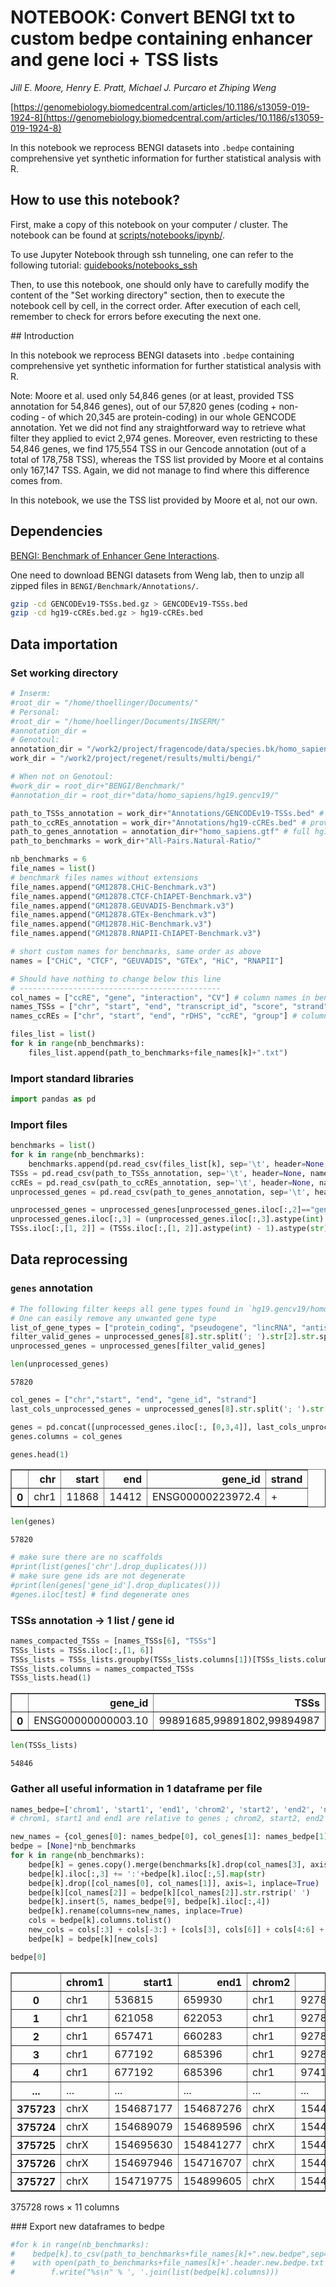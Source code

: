 # NOTEBOOK: Convert BENGI txt to custom bedpe containing enhancer and gene loci + TSS lists

*Jill E. Moore, Henry E. Pratt, Michael J. Purcaro et Zhiping Weng*

[https://genomebiology.biomedcentral.com/articles/10.1186/s13059-019-1924-8](https://genomebiology.biomedcentral.com/articles/10.1186/s13059-019-1924-8)

In this notebook we reprocess BENGI datasets into `.bedpe` containing comprehensive yet synthetic information for further statistical analysis with R.

## How to use this notebook?

First, make a copy of this notebook on your computer / cluster. The notebook can be found at [scripts/notebooks/ipynb/](../scripts/notebooks/ipynb/).

To use Jupyter Notebook through ssh tunneling, one can refer to the following tutorial: [guidebooks/notebooks_ssh](../guidebooks/notebooks_ssh.html)

Then, to use this notebook, one should only have to carefully modify the content of the "Set working directory" section, then to execute the notebook cell by cell, in the correct order. After execution of each cell, remember to check for errors before executing the next one.

## Introduction

In this notebook we reprocess BENGI datasets into `.bedpe` containing comprehensive yet synthetic information for further statistical analysis with R.


Note: Moore et al. used only 54,846 genes (or at least, provided TSS annotation for 54,846 genes), out of our 57,820 genes (coding + non-coding - of which 20,345 are protein-coding) in our whole GENCODE annotation. Yet we did not find any straightforward way to retrieve what filter they applied to evict 2,974 genes. Moreover, even restricting to these 54,846 genes, we find 175,554 TSS in our Gencode annotation (out of a total of 178,758 TSS), whereas the TSS list provided by Moore et al contains only 167,147 TSS. Again, we did not manage to find where this difference comes from.

In this notebook, we use the TSS list provided by Moore et al, not our own.

## Dependencies

[BENGI: Benchmark of Enhancer Gene Interactions](https://github.com/weng-lab/BENGI).

One need to download BENGI datasets from Weng lab, then to unzip all zipped files in `BENGI/Benchmark/Annotations/`.

```bash
gzip -cd GENCODEv19-TSSs.bed.gz > GENCODEv19-TSSs.bed
gzip -cd hg19-cCREs.bed.gz > hg19-cCREs.bed
```

## Data importation
### Set working directory


```python
# Inserm:
#root_dir = "/home/thoellinger/Documents/"
# Personal:
#root_dir = "/home/hoellinger/Documents/INSERM/"
#annotation_dir = 
# Genotoul:
annotation_dir = "/work2/project/fragencode/data/species.bk/homo_sapiens/hg19.gencv19/"
work_dir = "/work2/project/regenet/results/multi/bengi/"

# When not on Genotoul:
#work_dir = root_dir+"BENGI/Benchmark/"
#annotation_dir = root_dir+"data/homo_sapiens/hg19.gencv19/"

path_to_TSSs_annotation = work_dir+"Annotations/GENCODEv19-TSSs.bed" # provided by Moore et al
path_to_ccREs_annotation = work_dir+"Annotations/hg19-cCREs.bed" # provided by Moore et al
path_to_genes_annotation = annotation_dir+"homo_sapiens.gtf" # full hg19 gencv19 annotation. Shall be processed.
path_to_benchmarks = work_dir+"All-Pairs.Natural-Ratio/"

nb_benchmarks = 6
file_names = list()
# benchmark files names without extensions
file_names.append("GM12878.CHiC-Benchmark.v3")
file_names.append("GM12878.CTCF-ChIAPET-Benchmark.v3")
file_names.append("GM12878.GEUVADIS-Benchmark.v3")
file_names.append("GM12878.GTEx-Benchmark.v3")
file_names.append("GM12878.HiC-Benchmark.v3")
file_names.append("GM12878.RNAPII-ChIAPET-Benchmark.v3")

# short custom names for benchmarks, same order as above
names = ["CHiC", "CTCF", "GEUVADIS", "GTEx", "HiC", "RNAPII"]

# Should have nothing to change below this line
# --------------------------------------------- 
col_names = ["ccRE", "gene", "interaction", "CV"] # column names in benchmarks
names_TSSs = ["chr", "start", "end", "transcript_id", "score", "strand", "gene_id"] # column names for TSSs annotation. "score" column is not used
names_ccREs = ["chr", "start", "end", "rDHS", "ccRE", "group"] # column names for ccREs. neither "rDHS" nor "group" are used.

files_list = list()
for k in range(nb_benchmarks):
    files_list.append(path_to_benchmarks+file_names[k]+".txt")
```

### Import standard libraries


```python
import pandas as pd
```

### Import files


```python
benchmarks = list()
for k in range(nb_benchmarks):
    benchmarks.append(pd.read_csv(files_list[k], sep='\t', header=None, names=col_names, dtype='str', engine='c'))
TSSs = pd.read_csv(path_to_TSSs_annotation, sep='\t', header=None, names=names_TSSs, dtype='str', engine='c')
ccREs = pd.read_csv(path_to_ccREs_annotation, sep='\t', header=None, names=names_ccREs, dtype='str', engine='c')
unprocessed_genes = pd.read_csv(path_to_genes_annotation, sep='\t', header=None, dtype='str', engine='c', skiprows=5)

unprocessed_genes = unprocessed_genes[unprocessed_genes.iloc[:,2]=="gene"]
unprocessed_genes.iloc[:,3] = (unprocessed_genes.iloc[:,3].astype(int) - 1).astype(str)
TSSs.iloc[:,[1, 2]] = (TSSs.iloc[:,[1, 2]].astype(int) - 1).astype(str)
```

## Data reprocessing
### `genes` annotation


```python
# The following filter keeps all gene types found in `hg19.gencv19/homo_sapiens.gtf`
# One can easily remove any unwanted gene type
list_of_gene_types = ["protein_coding", "pseudogene", "lincRNA", "antisense", "processed_transcript", "miRNA", "misc_RNA", "snRNA", "snoRNA", "polymorphic_pseudogene", "sense_intronic", "rRNA", "sense_overlapping", "IG_V_gene", "TR_V_gene", "IG_V_pseudogene", "TR_J_gene", "IG_C_gene", "IG_D_gene", "3prime_overlapping_ncrna", "TR_V_pseudogene", "IG_J_gene", "Mt_tRNA", "TR_C_gene", "IG_C_pseudogene", "TR_J_pseudogene", "TR_J_pseudogene", "TR_D_gene", "IG_J_pseudogene", "Mt_rRNA"]
filter_valid_genes = unprocessed_genes[8].str.split('; ').str[2].str.split(' \"').str[1].str.rstrip('\"').isin(list_of_gene_types)
unprocessed_genes = unprocessed_genes[filter_valid_genes]
```


```python
len(unprocessed_genes)
```


    57820


```python
col_genes = ["chr","start", "end", "gene_id", "strand"]
last_cols_unprocessed_genes = unprocessed_genes[8].str.split('; ').str[0].str.split(' \"')

genes = pd.concat([unprocessed_genes.iloc[:, [0,3,4]], last_cols_unprocessed_genes.str[1].str.rstrip('\"').to_frame(), unprocessed_genes.iloc[:,6]], axis=1)
genes.columns = col_genes
```


```python
genes.head(1)
```


<div>
<style scoped>
    .dataframe tbody tr th:only-of-type {
        vertical-align: middle;
    }

    .dataframe tbody tr th {
        vertical-align: top;
    }
    
    .dataframe thead th {
        text-align: right;
    }
</style>
<table border="1" class="dataframe">
  <thead>
    <tr style="text-align: right;">
      <th></th>
      <th>chr</th>
      <th>start</th>
      <th>end</th>
      <th>gene_id</th>
      <th>strand</th>
    </tr>
  </thead>
  <tbody>
    <tr>
      <th>0</th>
      <td>chr1</td>
      <td>11868</td>
      <td>14412</td>
      <td>ENSG00000223972.4</td>
      <td>+</td>
    </tr>
  </tbody>
</table>
</div>


```python
len(genes)
```


    57820


```python
# make sure there are no scaffolds
#print(list(genes['chr'].drop_duplicates()))
# make sure gene ids are not degenerate
#print(len(genes['gene_id'].drop_duplicates()))
#genes.iloc[test] # find degenerate ones
```

### TSSs annotation -> 1 list / gene id


```python
names_compacted_TSSs = [names_TSSs[6], "TSSs"]
TSSs_lists = TSSs.iloc[:,[1, 6]]
TSSs_lists = TSSs_lists.groupby(TSSs_lists.columns[1])[TSSs_lists.columns[0]].apply(lambda x: ','.join(x)).to_frame().reset_index()
TSSs_lists.columns = names_compacted_TSSs
TSSs_lists.head(1)
```


<div>
<style scoped>
    .dataframe tbody tr th:only-of-type {
        vertical-align: middle;
    }

    .dataframe tbody tr th {
        vertical-align: top;
    }
    
    .dataframe thead th {
        text-align: right;
    }
</style>
<table border="1" class="dataframe">
  <thead>
    <tr style="text-align: right;">
      <th></th>
      <th>gene_id</th>
      <th>TSSs</th>
    </tr>
  </thead>
  <tbody>
    <tr>
      <th>0</th>
      <td>ENSG00000000003.10</td>
      <td>99891685,99891802,99894987</td>
    </tr>
  </tbody>
</table>
</div>


```python
len(TSSs_lists)
```


    54846

### Gather all useful information in 1 dataframe per file


```python
names_bedpe=['chrom1', 'start1', 'end1', 'chrom2', 'start2', 'end2', 'name', 'interaction', 'strand1', 'strand2', 'TSSs']
# chrom1, start1 and end1 are relative to genes ; chrom2, start2, end2 to candidate regulatory elements

new_names = {col_genes[0]: names_bedpe[0], col_genes[1]: names_bedpe[1], col_genes[2]: names_bedpe[2], col_genes[3]: names_bedpe[6], col_genes[4]: names_bedpe[8]}
bedpe = [None]*nb_benchmarks    
for k in range(nb_benchmarks):
    bedpe[k] = genes.copy().merge(benchmarks[k].drop(col_names[3], axis=1), how='inner', left_on=col_genes[3], right_on=col_names[1]).merge(TSSs_lists, how='inner', left_on=col_genes[3], right_on=names_TSSs[-1]).merge(ccREs.iloc[:,[0,1,2,4]].rename(columns={names_ccREs[0]: names_bedpe[3], names_ccREs[1]: names_bedpe[4], names_ccREs[2]: names_bedpe[5]}), how='left', left_on=col_names[0], right_on=names_ccREs[4])
    bedpe[k].iloc[:,3] += ':'+bedpe[k].iloc[:,5].map(str)
    bedpe[k].drop([col_names[0], col_names[1]], axis=1, inplace=True)
    bedpe[k][col_names[2]] = bedpe[k][col_names[2]].str.rstrip(' ')
    bedpe[k].insert(5, names_bedpe[9], bedpe[k].iloc[:,4])
    bedpe[k].rename(columns=new_names, inplace=True)
    cols = bedpe[k].columns.tolist()
    new_cols = cols[:3] + cols[-3:] + [cols[3], cols[6]] + cols[4:6] + [cols[7]]
    bedpe[k] = bedpe[k][new_cols]
```


```python
bedpe[0]
```


<div>
<style scoped>
    .dataframe tbody tr th:only-of-type {
        vertical-align: middle;
    }

    .dataframe tbody tr th {
        vertical-align: top;
    }
    
    .dataframe thead th {
        text-align: right;
    }
</style>
<table border="1" class="dataframe">
  <thead>
    <tr style="text-align: right;">
      <th></th>
      <th>chrom1</th>
      <th>start1</th>
      <th>end1</th>
      <th>chrom2</th>
      <th>start2</th>
      <th>end2</th>
      <th>name</th>
      <th>interaction</th>
      <th>strand1</th>
      <th>strand2</th>
      <th>TSSs</th>
    </tr>
  </thead>
  <tbody>
    <tr>
      <th>0</th>
      <td>chr1</td>
      <td>536815</td>
      <td>659930</td>
      <td>chr1</td>
      <td>927848</td>
      <td>928157</td>
      <td>ENSG00000230021.3:EH37E0064164</td>
      <td>0</td>
      <td>-</td>
      <td>-</td>
      <td>655529,655573,655579,655579,659929</td>
    </tr>
    <tr>
      <th>1</th>
      <td>chr1</td>
      <td>621058</td>
      <td>622053</td>
      <td>chr1</td>
      <td>927848</td>
      <td>928157</td>
      <td>ENSG00000185097.2:EH37E0064164</td>
      <td>0</td>
      <td>-</td>
      <td>-</td>
      <td>622052</td>
    </tr>
    <tr>
      <th>2</th>
      <td>chr1</td>
      <td>657471</td>
      <td>660283</td>
      <td>chr1</td>
      <td>927848</td>
      <td>928157</td>
      <td>ENSG00000229376.3:EH37E0064164</td>
      <td>0</td>
      <td>+</td>
      <td>+</td>
      <td>657471</td>
    </tr>
    <tr>
      <th>3</th>
      <td>chr1</td>
      <td>677192</td>
      <td>685396</td>
      <td>chr1</td>
      <td>927848</td>
      <td>928157</td>
      <td>ENSG00000235373.1:EH37E0064164</td>
      <td>0</td>
      <td>-</td>
      <td>-</td>
      <td>685395</td>
    </tr>
    <tr>
      <th>4</th>
      <td>chr1</td>
      <td>677192</td>
      <td>685396</td>
      <td>chr1</td>
      <td>974131</td>
      <td>974485</td>
      <td>ENSG00000235373.1:EH37E0064194</td>
      <td>0</td>
      <td>-</td>
      <td>-</td>
      <td>685395</td>
    </tr>
    <tr>
      <th>...</th>
      <td>...</td>
      <td>...</td>
      <td>...</td>
      <td>...</td>
      <td>...</td>
      <td>...</td>
      <td>...</td>
      <td>...</td>
      <td>...</td>
      <td>...</td>
      <td>...</td>
    </tr>
    <tr>
      <th>375723</th>
      <td>chrX</td>
      <td>154687177</td>
      <td>154687276</td>
      <td>chrX</td>
      <td>154459477</td>
      <td>154459854</td>
      <td>ENSG00000221603.1:EH37E1053818</td>
      <td>0</td>
      <td>+</td>
      <td>+</td>
      <td>154687177</td>
    </tr>
    <tr>
      <th>375724</th>
      <td>chrX</td>
      <td>154689079</td>
      <td>154689596</td>
      <td>chrX</td>
      <td>154459477</td>
      <td>154459854</td>
      <td>ENSG00000185978.4:EH37E1053818</td>
      <td>0</td>
      <td>-</td>
      <td>-</td>
      <td>154689595</td>
    </tr>
    <tr>
      <th>375725</th>
      <td>chrX</td>
      <td>154695630</td>
      <td>154841277</td>
      <td>chrX</td>
      <td>154459477</td>
      <td>154459854</td>
      <td>ENSG00000224533.3:EH37E1053818</td>
      <td>0</td>
      <td>+</td>
      <td>+</td>
      <td>154695630,154696200,154718983</td>
    </tr>
    <tr>
      <th>375726</th>
      <td>chrX</td>
      <td>154697946</td>
      <td>154716707</td>
      <td>chrX</td>
      <td>154459477</td>
      <td>154459854</td>
      <td>ENSG00000225393.1:EH37E1053818</td>
      <td>0</td>
      <td>+</td>
      <td>+</td>
      <td>154697946</td>
    </tr>
    <tr>
      <th>375727</th>
      <td>chrX</td>
      <td>154719775</td>
      <td>154899605</td>
      <td>chrX</td>
      <td>154459477</td>
      <td>154459854</td>
      <td>ENSG00000185973.6:EH37E1053818</td>
      <td>0</td>
      <td>-</td>
      <td>-</td>
      <td>154722149,154774937,154842537,154842555,154842...</td>
    </tr>
  </tbody>
</table>
<p>375728 rows × 11 columns</p>
</div>

### Export new dataframes to bedpe


```python
#for k in range(nb_benchmarks):
#    bedpe[k].to_csv(path_to_benchmarks+file_names[k]+".new.bedpe",sep='\t',header=False,index=False)
#    with open(path_to_benchmarks+file_names[k]+'.header.new.bedpe.txt', 'w') as f:
#        f.write("%s\n" % ', '.join(list(bedpe[k].columns)))
```

